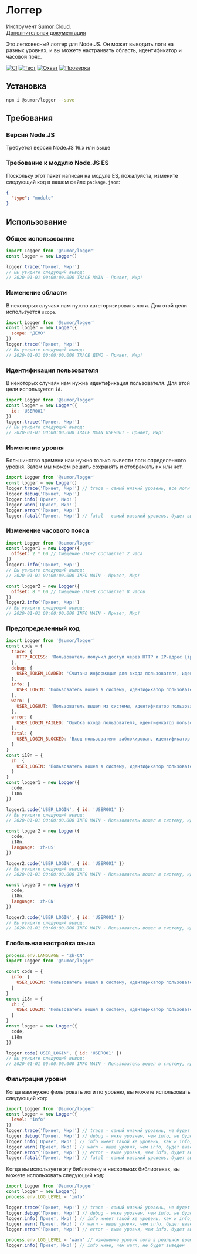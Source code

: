 # Логгер

Инструмент [Sumor Cloud](https://sumor.cloud).  
[Дополнительная документация](https://sumor.cloud/logger)

Это легковесный логгер для Node.JS.
Он может выводить логи на разных уровнях, и вы можете настраивать область, идентификатор и часовой пояс.

[![CI](https://github.com/sumor-cloud/logger/actions/workflows/ci.yml/badge.svg)](https://github.com/sumor-cloud/logger/actions/workflows/ci.yml)
[![Тест](https://github.com/sumor-cloud/logger/actions/workflows/ut.yml/badge.svg)](https://github.com/sumor-cloud/logger/actions/workflows/ut.yml)
[![Охват](https://github.com/sumor-cloud/logger/actions/workflows/coverage.yml/badge.svg)](https://github.com/sumor-cloud/logger/actions/workflows/coverage.yml)
[![Проверка](https://github.com/sumor-cloud/logger/actions/workflows/audit.yml/badge.svg)](https://github.com/sumor-cloud/logger/actions/workflows/audit.yml)

## Установка

```bash
npm i @sumor/logger --save
```

## Требования

### Версия Node.JS

Требуется версия Node.JS 16.x или выше

### Требование к модулю Node.JS ES

Поскольку этот пакет написан на модуле ES,
пожалуйста, измените следующий код в вашем файле `package.json`:

```json
{
  "type": "module"
}
```

## Использование

### Общее использование

```js
import Logger from '@sumor/logger'
const logger = new Logger()

logger.trace('Привет, Мир!')
// Вы увидите следующий вывод:
// 2020-01-01 00:00:00.000 TRACE MAIN - Привет, Мир!
```

### Изменение области

В некоторых случаях нам нужно категоризировать логи. Для этой цели используется `scope`.

```js
import Logger from '@sumor/logger'
const logger = new Logger({
  scope: 'ДЕМО'
})
logger.trace('Привет, Мир!')
// Вы увидите следующий вывод:
// 2020-01-01 00:00:00.000 TRACE ДЕМО - Привет, Мир!
```

### Идентификация пользователя

В некоторых случаях нам нужна идентификация пользователя. Для этой цели используется `id`.

```js
import Logger from '@sumor/logger'
const logger = new Logger({
  id: 'USER001'
})
logger.trace('Привет, Мир!')
// Вы увидите следующий вывод:
// 2020-01-01 00:00:00.000 TRACE MAIN USER001 - Привет, Мир!
```

### Изменение уровня

Большинство времени нам нужно только вывести логи определенного уровня. Затем мы можем решить сохранять и отображать их или нет.

```js
import Logger from '@sumor/logger'
const logger = new Logger()
logger.trace('Привет, Мир!') // trace - самый низкий уровень, все логи будут выведены
logger.debug('Привет, Мир!')
logger.info('Привет, Мир!')
logger.warn('Привет, Мир!')
logger.error('Привет, Мир!')
logger.fatal('Привет, Мир!') // fatal - самый высокий уровень, будет выведена только критическая ошибка
```

### Изменение часового пояса

```js
import Logger from '@sumor/logger'
const logger1 = new Logger({
  offset: 2 * 60 // Смещение UTC+2 составляет 2 часа
})
logger1.info('Привет, Мир!')
// Вы увидите следующий вывод:
// 2020-01-01 02:00:00.000 INFO MAIN - Привет, Мир!

const logger2 = new Logger({
  offset: 8 * 60 // Смещение UTC+8 составляет 8 часов
})
logger2.info('Привет, Мир!')
// Вы увидите следующий вывод:
// 2020-01-01 08:00:00.000 INFO MAIN - Привет, Мир!
```

### Предопределенный код

```js
import Logger from '@sumor/logger'
const code = {
  trace: {
    HTTP_ACCESS: 'Пользователь получил доступ через HTTP и IP-адрес {ip}'
  },
  debug: {
    USER_TOKEN_LOADED: 'Считана информация для входа пользователя, идентификатор пользователя {id}'
  },
  info: {
    USER_LOGIN: 'Пользователь вошел в систему, идентификатор пользователя {id}'
  },
  warn: {
    USER_LOGOUT: 'Пользователь вышел из системы, идентификатор пользователя {id}'
  },
  error: {
    USER_LOGIN_FAILED: 'Ошибка входа пользователя, идентификатор пользователя {id}'
  },
  fatal: {
    USER_LOGIN_BLOCKED: 'Вход пользователя заблокирован, идентификатор пользователя {id}'
  }
}
const i18n = {
  zh: {
    USER_LOGIN: 'Пользователь вошел в систему, идентификатор пользователя {id}'
  }
}
const logger1 = new Logger({
  code,
  i18n
})

logger1.code('USER_LOGIN', { id: 'USER001' })
// Вы увидите следующий вывод:
// 2020-01-01 00:00:00.000 INFO MAIN - Пользователь вошел в систему, идентификатор пользователя USER001

const logger2 = new Logger({
  code,
  i18n,
  language: 'zh-US'
})

logger2.code('USER_LOGIN', { id: 'USER001' })
// Вы увидите следующий вывод:
// 2020-01-01 00:00:00.000 INFO MAIN - Пользователь вошел в систему, идентификатор пользователя USER001

const logger3 = new Logger({
  code,
  i18n,
  language: 'zh-CN'
})

logger3.code('USER_LOGIN', { id: 'USER001' })
// Вы увидите следующий вывод:
// 2020-01-01 00:00:00.000 INFO MAIN - Пользователь вошел в систему, идентификатор пользователя USER001
```

### Глобальная настройка языка

```js
process.env.LANGUAGE = 'zh-CN'
import Logger from '@sumor/logger'

const code = {
  info: {
    USER_LOGIN: 'Пользователь вошел в систему, идентификатор пользователя {id}'
  }
}
const i18n = {
  zh: {
    USER_LOGIN: 'Пользователь вошел в систему, идентификатор пользователя {id}'
  }
}
const logger = new Logger({
  code,
  i18n
})

logger.code('USER_LOGIN', { id: 'USER001' })
// Вы увидите следующий вывод:
// 2020-01-01 00:00:00.000 INFO MAIN - Пользователь вошел в систему, идентификатор пользователя USER001
```

### Фильтрация уровня

Когда вам нужно фильтровать логи по уровню, вы можете использовать следующий код:

```js
import Logger from '@sumor/logger'
const logger = new Logger({
  level: 'info'
})
logger.trace('Привет, Мир!') // trace - самый низкий уровень, не будет выведен
logger.debug('Привет, Мир!') // debug - ниже уровнем, чем info, не будет выведен
logger.info('Привет, Мир!') // info имеет такой же уровень, как и info, будет выведен
logger.warn('Привет, Мир!') // warn - выше уровня, чем info, будет выведен
logger.error('Привет, Мир!') // error - выше уровня, чем info, будет выведен
logger.fatal('Привет, Мир!') // fatal - самый высокий уровень, будет выведен
```

Когда вы используете эту библиотеку в нескольких библиотеках, вы можете использовать следующий код:

```js
import Logger from '@sumor/logger'
const logger = new Logger()
process.env.LOG_LEVEL = 'info'

logger.trace('Привет, Мир!') // trace - самый низкий уровень, не будет выведен
logger.debug('Привет, Мир!') // debug - ниже уровнем, чем info, не будет выведен
logger.info('Привет, Мир!') // info имеет такой же уровень, как и info, будет выведен
logger.warn('Привет, Мир!') // warn - выше уровня, чем info, будет выведен
logger.error('Привет, Мир!') // error - выше уровня, чем info, будет выведен

process.env.LOG_LEVEL = 'warn' // изменение уровня лога в реальном времени
logger.info('Привет, Мир!') // info ниже, чем warn, не будет выведен
```

